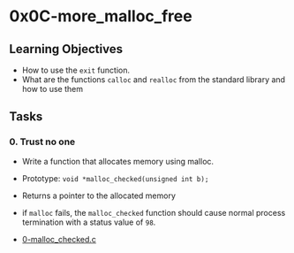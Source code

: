 # 0x0C-more_malloc_free

## Learning Objectives
 - How to use the `exit` function.
 - What are the functions `calloc` and `realloc` from the standard library and how to use them

## Tasks
### 0. Trust no one 
- Write a function that allocates memory using malloc.

- Prototype: `void *malloc_checked(unsigned int b);`
- Returns a pointer to the allocated memory
- if `malloc` fails, the `malloc_checked` function should cause normal process termination with a status value of `98`.

 - [0-malloc_checked.c]()
